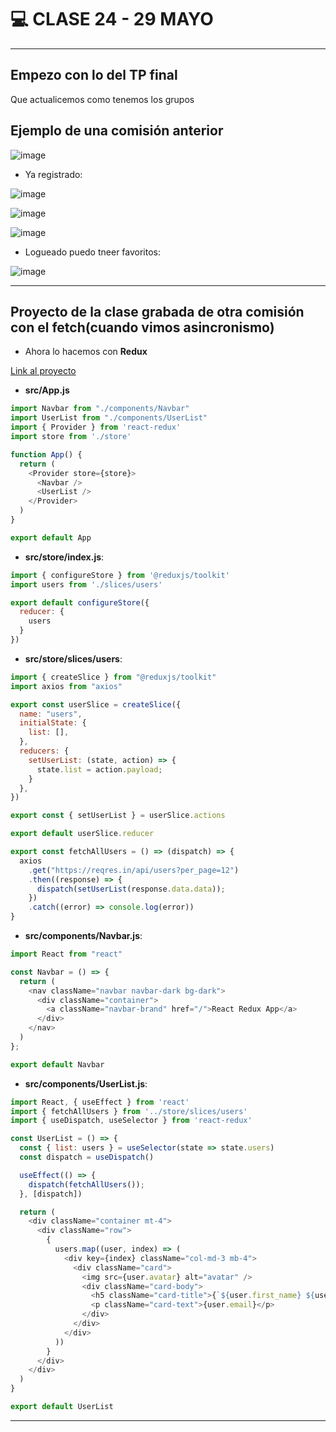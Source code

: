 # :computer: CLASE 24 - 29 MAYO

---

## Empezo con lo del TP final

Que actualicemos como tenemos los grupos


## Ejemplo de una comisión anterior

![image](https://github.com/eugenia1984/react-varios-cursos/assets/72580574/6454b744-1e5d-4a48-ac71-7c45dff12d33)

- Ya registrado:

![image](https://github.com/eugenia1984/react-varios-cursos/assets/72580574/8d31f68d-a6fc-4c33-b0e3-cd0018e1d55e)

![image](https://github.com/eugenia1984/react-varios-cursos/assets/72580574/527cb6fc-eada-4006-aee7-2bc7bdeba3c7)

![image](https://github.com/eugenia1984/react-varios-cursos/assets/72580574/ccb2fa0e-bc8d-4e9e-83e3-4e7cd89f0983)

- Logueado puedo tneer favoritos:

![image](https://github.com/eugenia1984/react-varios-cursos/assets/72580574/52bb36b5-cbcd-42c9-b172-711b0c0e2f94)


---

## Proyecto de la clase grabada de otra comisión con el fetch(cuando vimos asincronismo)

- Ahora lo hacemos con **Redux**

[Link al proyecto](https://github.com/GiselaFlores/Redux-users)

- **src/App.js**

```JavaScript
import Navbar from "./components/Navbar"
import UserList from "./components/UserList"
import { Provider } from 'react-redux'
import store from './store'

function App() {
  return (
    <Provider store={store}>
      <Navbar />
      <UserList />
    </Provider>
  )
}

export default App
```

- **src/store/index.js**:

```JavaScript
import { configureStore } from '@reduxjs/toolkit'
import users from './slices/users'

export default configureStore({
  reducer: {
    users
  }
})
```

- **src/store/slices/users**:

```JavaScript
import { createSlice } from "@reduxjs/toolkit"
import axios from "axios"

export const userSlice = createSlice({
  name: "users",
  initialState: {
    list: [],
  },
  reducers: {
    setUserList: (state, action) => {
      state.list = action.payload;
    }
  },
})

export const { setUserList } = userSlice.actions

export default userSlice.reducer

export const fetchAllUsers = () => (dispatch) => {
  axios
    .get("https://reqres.in/api/users?per_page=12")
    .then((response) => {
      dispatch(setUserList(response.data.data));
    })
    .catch((error) => console.log(error))
}
```

- **src/components/Navbar.js**:

```JavaScript
import React from "react"

const Navbar = () => {
  return (
    <nav className="navbar navbar-dark bg-dark">
      <div className="container">
        <a className="navbar-brand" href="/">React Redux App</a>
      </div>
    </nav>
  )
};

export default Navbar
```

- **src/components/UserList.js**:

```JavaScript
import React, { useEffect } from 'react'
import { fetchAllUsers } from '../store/slices/users'
import { useDispatch, useSelector } from 'react-redux'

const UserList = () => {
  const { list: users } = useSelector(state => state.users)
  const dispatch = useDispatch()

  useEffect(() => {
    dispatch(fetchAllUsers());
  }, [dispatch])

  return (
    <div className="container mt-4">
      <div className="row">
        {
          users.map((user, index) => (
            <div key={index} className="col-md-3 mb-4">
              <div className="card">
                <img src={user.avatar} alt="avatar" />
                <div className="card-body">
                  <h5 className="card-title">{`${user.first_name} ${user.last_name}`}</h5>
                  <p className="card-text">{user.email}</p>
                </div>
              </div>
            </div>
          ))
        }
      </div>
    </div>
  )
}

export default UserList
```

---

